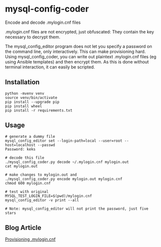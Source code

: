 # mysql-config-coder
Encode and decode .mylogin.cnf files

.mylogin.cnf files are not encrypted, just obfuscated: They contain the key necessary to decrypt them.

The mysql_config_editor program does not let you specify a password on the command line, only interactively. This can make provisioning hard.
Using mysql_config_coder, you can write out plaintext .mylogin.cnf files (eg using Ansible templates) and then encrypt them. As this is done
without terminal interaction, it can easily be scripted.

## Installation

```
python -mvenv venv
source venv/bin/activate
pip install --upgrade pip
pip install wheel
pip install -r requirements.txt
```

## Usage

```
# generate a dummy file
mysql_config_editor set --login-path=local --user=root --host=localhost --passwd
Password: keks

# decode this file
./mysql_config_coder.py decode ~/.mylogin.cnf mylogin.out
cat mylogin.out

# make changes to mylogin.out and
./mysql_config_coder.py encode mylogin.out mylogin.cnf
chmod 600 mylogin.cnf

# test with original
MYSQL_TEST_LOGIN_FILE=$(pwd)/mylogin.cnf
mysql_config_editor -v print --all

# Note: mysql_config_editor will not print the password, just five stars
```

## Blog Article

[Provisioning .mylogin.cnf](https://blog.koehntopp.info/2020/09/22/mylogin-cnf.html)
